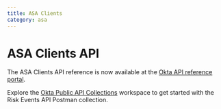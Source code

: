 ```yaml
---
title: ASA Clients
category: asa
---
```


# ASA Clients API

The ASA Clients API reference is now available at the [Okta API reference portal](https://developer.okta.com/docs/api/openapi/asa/asa/tag/clients/).

Explore the [Okta Public API Collections](https://www.postman.com/okta-eng/workspace/okta-public-api-collections/overview) workspace to get started with the Risk Events API Postman collection.

<!--
## Get started

The [Advanced Server Access (ASA) API](/docs/reference/api/asa/introduction/) is logically separate from the rest of the Okta APIs and uses a different API namespace:

`https://app.scaleft.com/v1/`

An Advanced Server Access (ASA) Client corresponds to a user's device. Clients are the primary way users access servers managed by ASA.

Explore the Clients API: [![Run in Postman](https://run.pstmn.io/button.svg)](https://app.getpostman.com/run-collection/acb5d434083d512bdbb3)

## Clients API operations

The Clients API has the following operations:

* [List ASA Clients](#list-asa-clients)
* [Fetch an ASA Client](#fetch-an-asa-client)
* [Revoke an ASA Client](#revoke-an-asa-client)
* [Approve or assign an ASA Client](#approve-or-assign-an-asa-client)


### List ASA Clients

<ApiOperation method="GET" url="https://app.scaleft.com/v1/teams/${team_name}/clients" />
Returns a list of ASA Clients. By default, this API returns the ASA Clients for the requesting ASA User. You can provide query options to filter by ASA User or state.

This endpoint requires one of the following roles: `access_user`, `access_admin`, or `reporting_user`.

#### Request path parameters

| Parameter | Type        | Description   |
| --------- | ----------- | ------------- |
| `team_name`   | string | The name of your Team |


#### Request query parameters

| Parameter | Type   | Description |
| --------- | ------------- | -------- |
| `all`   |  boolean | (Optional) When `true`, returns all Clients for the Team |
| `count`   |  number | (Optional) The number of objects per page |
| `descending`   |  boolean | (Optional) The object order |
| `offset`   |  string | (Optional) The identifier used as an offset for pagination. This value is embedded in the URL of the Link header and is only used for requests that require [pagination](/docs/reference/api/asa/introduction/#pagination) support. |
| `prev`   |  boolean | (Optional) The direction of paging |
| `state`   |  string | (Optional) The state of the ASA Client: `ACTIVE`, `PENDING`, or `DELETED` |
| `username`   |  string | (Optional) List Clients assigned to a single User. An empty string returns unassigned Clients. |


#### Request body

This endpoint has no request body.

#### Response body
This endpoint returns a list of objects with the following fields and a `200` code on a successful call.
| Properties | Type        | Description          |
|----------|-------------|----------------------|
| `deleted_at`   | string | The time the ASA Client was deleted |
| `description`   | string | A description of the ASA Client |
| `encrypted`   | boolean | A boolean that reflects whether `sft` was able to determine that the ASA Client was encrypted |
| `hostname`   | string | The hostname of the ASA Client |
| `id`   | string | The UUID of the ASA Client |
| `os`   | string | The operating system (OS) of the ASA Client device |
| `state`   | string | The state of the ASA Client: `ACTIVE`, `PENDING`, or `DELETED` |
| `user_name`   | string | The ASA User to whom this ASA Client belongs |

#### Usage example

##### Request

```bash
curl -v -X GET \
-H "Authorization: Bearer ${jwt}" \
https://app.scaleft.com/v1/teams/${team_name}/clients
```

##### Response

```json
{
	"list": [
		{
			"deleted_at": null,
			"description": "Work laptop",
			"encrypted": true,
			"hostname": "LightInAugust",
			"id": "9c199afe-0ca5-427a-baac-c4341707d82b",
			"os": "macOS 10.14.6",
			"state": "PENDING",
			"user_name": "Jason.Compson.IV"
		},
		{
			"deleted_at": null,
			"description": "Personal laptop",
			"encrypted": true,
			"hostname": "Absalom",
			"id": "5e9d8179-2fca-4905-8405-3cd3e0c5280e",
			"os": "macOS 10.14.6",
			"state": "ACTIVE",
			"user_name": "Jason.Compson.IV"
		}
	]
}
```
### Fetch an ASA Client

<ApiOperation method="GET" url="https://app.scaleft.com/v1/teams/${team_name}/clients/${client_id}" />
Fetches a single ASA Client with the specified Client ID on the specified Team

This endpoint requires one of the following roles: `access_user`, `access_admin`, or `reporting_user`.

#### Request path parameters

| Parameter | Type        | Description   |
| --------- | ----------- | ------------- |
| `client_id`   | string | The UUID of the Client |
| `team_name`   | string | The name of your Team |


#### Request query parameters

This endpoint has no query parameters.

#### Request body

This endpoint has no request body.

#### Response body
This endpoint returns an object with the following fields and a `200` code on a successful call.
| Properties | Type        | Description          |
|----------|-------------|----------------------|
| `deleted_at`   | string | The time the ASA Client was deleted |
| `description`   | string | A description of the ASA Client |
| `encrypted`   | boolean | A boolean that reflects whether `sft` was able to determine that the ASA Client was encrypted |
| `hostname`   | string | The hostname of the ASA Client |
| `id`   | string | The UUID of the ASA Client |
| `os`   | string | The operating system (OS) of the ASA Client device |
| `state`   | string | The state of the ASA Client: `ACTIVE`, `PENDING`, or `DELETED` |
| `user_name`   | string | The ASA User to whom this ASA Client belongs |

#### Usage example

##### Request

```bash
curl -v -X GET \
-H "Authorization: Bearer ${jwt}" \
https://app.scaleft.com/v1/teams/${team_name}/clients/${client_id}
```

##### Response

```json
{
	"deleted_at": null,
	"description": "Work laptop",
	"encrypted": true,
	"hostname": "LightInAugust",
	"id": "9c199afe-0ca5-427a-baac-c4341707d82b",
	"os": "macOS 10.14.6",
	"state": "PENDING",
	"user_name": "Jason.Compson.IV"
}
```
### Revoke an ASA Client

<ApiOperation method="DELETE" url="https://app.scaleft.com/v1/teams/${team_name}/clients/${client_id}" />
Revokes an ASA Client's access to this Team

This endpoint requires one of the following roles: `access_admin`, `authenticated_client`, or `access_user`.

#### Request path parameters

| Parameter | Type        | Description   |
| --------- | ----------- | ------------- |
| `client_id`   | string | The UUID of the Client |
| `team_name`   | string | The name of your Team |


#### Request query parameters

This endpoint has no query parameters.

#### Request body

This endpoint has no request body.

#### Response body
This endpoint returns a `204 No Content` response on a successful call.


#### Usage example

##### Request

```bash
curl -v -X DELETE \
-H "Authorization: Bearer ${jwt}" \
https://app.scaleft.com/v1/teams/${team_name}/clients/${client_id}
```

##### Response

```json
HTTP 204 No Content
```
### Approve or assign an ASA Client

<ApiOperation method="PUT" url="https://app.scaleft.com/v1/teams/${team_name}/clients/${client_id}" />
Approves or assigns an ASA Client to be used by an ASA User. Used for ASA Clients enrolled using a token policy or a policy that requires approval.

This endpoint requires the `access_admin` role.

#### Request path parameters

| Parameter | Type        | Description   |
| --------- | ----------- | ------------- |
| `client_id`   | string | The UUID of the Client |
| `team_name`   | string | The name of your Team |


#### Request query parameters

This endpoint has no query parameters.

#### Request body

This endpoint requires an object with the following fields.
| Properties | Type        | Description          |
|----------|-------------|----------------------|
| `state`   | string | The state of the ASA Client:`ACTIVE`, `PENDING`, or `DELETED` |
| `user_name`   | string | The ASA User to whom this ASA Client belongs |

#### Response body
This endpoint returns a `204 No Content` response on a successful call.


#### Usage example

##### Request

```bash
curl -v -X PUT \
-H "Authorization: Bearer ${jwt}" \
--data '{
	"state": "ACTIVE",
	"user_name": "Jason.Compson.IV"
}' \
https://app.scaleft.com/v1/teams/${team_name}/clients/${client_id}
```

##### Response

```json
HTTP 204 No Content
```


-->
